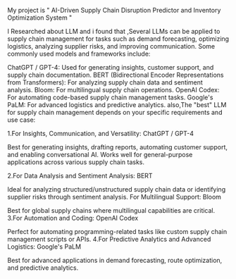 My project is " AI-Driven Supply Chain Disruption Predictor and Inventory Optimization System "

I Researched about LLM and i found that ,Several LLMs can be applied to supply chain management for tasks such as demand forecasting, optimizing logistics, analyzing supplier risks, and improving communication. Some commonly used models and frameworks include:

ChatGPT / GPT-4: Used for generating insights, customer support, and supply chain documentation.
BERT (Bidirectional Encoder Representations from Transformers): For analyzing supply chain data and sentiment analysis.
Bloom: For multilingual supply chain operations.
OpenAI Codex: For automating code-based supply chain management tasks.
Google's PaLM: For advanced logistics and predictive analytics.
also,The "best" LLM for supply chain management depends on your specific requirements and use case:

1.For Insights, Communication, and Versatility: ChatGPT / GPT-4

Best for generating insights, drafting reports, automating customer support, and enabling conversational AI.
Works well for general-purpose applications across various supply chain tasks.

2.For Data Analysis and Sentiment Analysis: BERT

Ideal for analyzing structured/unstructured supply chain data or identifying supplier risks through sentiment analysis.
For Multilingual Support: Bloom

Best for global supply chains where multilingual capabilities are critical.
3.For Automation and Coding: OpenAI Codex

Perfect for automating programming-related tasks like custom supply chain management scripts or APIs.
4.For Predictive Analytics and Advanced Logistics: Google's PaLM

Best for advanced applications in demand forecasting, route optimization, and predictive analytics.
